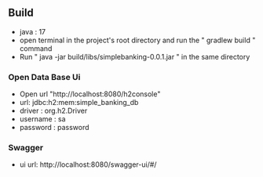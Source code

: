 
<h2>Build</h2>
<ul>
<li>java : 17</li>
<li>open terminal in the project's root directory and run the " gradlew build " command </li>
<li>Run " java -jar build/libs/simplebanking-0.0.1.jar " in the same directory</li>
</ul>


<h3>Open Data Base Ui</h3>
<ul>
<li>Open url "http://localhost:8080/h2console"</li>
<li>url: jdbc:h2:mem:simple_banking_db</li>
<li>driver : org.h2.Driver</li>
<li>username : sa</li>
<li>password : password</li>
</ul>


<h3>Swagger</h3>
<ul>
<li>ui url: http://localhost:8080/swagger-ui/#/</li>
</ul>

